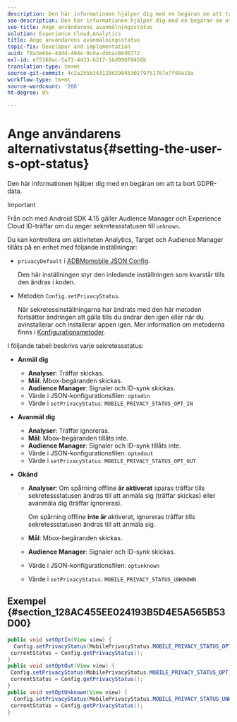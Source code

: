 ```yaml
---
description: Den här informationen hjälper dig med en begäran om att ta bort GDPR-data.
seo-description: Den här informationen hjälper dig med en begäran om att ta bort GDPR-data.
seo-title: Ange användarens avanmälningsstatus
solution: Experience Cloud,Analytics
title: Ange användarens avanmälningsstatus
topic-fix: Developer and implementation
uuid: f8a3e6be-44dd-494e-9cda-dbbac86d6772
exl-id: ef5160ac-5a73-4433-b217-1bd990f8456b
translation-type: tm+mt
source-git-commit: 4c2a255b343128d2904530279751767e7f99a10a
workflow-type: tm+mt
source-wordcount: '266'
ht-degree: 0%

---
```


# Ange användarens alternativstatus{#setting-the-user-s-opt-status}

Den här informationen hjälper dig med en begäran om att ta bort GDPR-data.

>[!IMPORTANT]
>
>Från och med Android SDK 4.15 gäller Audience Manager och Experience Cloud ID-träffar om du anger sekretessstatusen till `unknown`.

Du kan kontrollera om aktiviteten Analytics, Target och Audience Manager tillåts på en enhet med följande inställningar:

* `privacyDefault` i  [ADBMomobile JSON Config](/help/android/configuration/json-config/json-config.md).

   Den här inställningen styr den inledande inställningen som kvarstår tills den ändras i koden.

* Metoden `Config.setPrivacyStatus`.

   När sekretessinställningarna har ändrats med den här metoden fortsätter ändringen att gälla tills du ändrar den igen eller när du avinstallerar och installerar appen igen. Mer information om metoderna finns i [Konfigurationsmetoder](/help/android/configuration/methods.md).

I följande tabell beskrivs varje sekretessstatus:

* **Anmäl dig**

   * **Analyser**: Träffar skickas.
   * **Mål**: Mbox-begäranden skickas.
   * **Audience Manager**: Signaler och ID-synk skickas.
   * Värde i JSON-konfigurationsfilen: `optedin`
   * Värde i `setPrivacyStatus`: `MOBILE_PRIVACY_STATUS_OPT_IN`

* **Avanmäl dig**

   * **Analyser**: Träffar ignoreras.
   * **Mål**: Mbox-begäranden tillåts inte.
   * **Audience Manager**: Signaler och ID-synk tillåts inte.
   * Värde i JSON-konfigurationsfilen: `optedout`
   * Värde i `setPrivacyStatus`: `MOBILE_PRIVACY_STATUS_OPT_OUT`

* **Okänd**

   * **Analyser**: Om spårning offline  **är aktiverat** sparas träffar tills sekretessstatusen ändras till att anmäla sig (träffar skickas) eller avanmäla dig (träffar ignoreras).

      Om spårning offline <b>inte är </b> aktiverat, ignoreras träffar tills sekretessstatusen ändras till att anmäla sig.
   * **Mål**: Mbox-begäranden skickas.
   * **Audience Manager**: Signaler och ID-synk skickas.
   * Värde i JSON-konfigurationsfilen: `optunknown`
   * Värde i `setPrivacyStatus`: `MOBILE_PRIVACY_STATUS_UNKNOWN`

## Exempel {#section_128AC455EE024193B5D4E5A565B53D00}

```java
public void setOptIn(View view) { 
  Config.setPrivacyStatus(MobilePrivacyStatus.MOBILE_PRIVACY_STATUS_OPT_IN); 
 currentStatus = Config.getPrivacyStatus(); 
} 
public void setOptOut(View view) { 
 Config.setPrivacyStatus(MobilePrivacyStatus.MOBILE_PRIVACY_STATUS_OPT_OUT); 
 currentStatus = Config.getPrivacyStatus(); 
} 
public void setOptUnknown(View view) { 
  Config.setPrivacyStatus(MobilePrivacyStatus.MOBILE_PRIVACY_STATUS_UNKNOWN); 
 currentStatus = Config.getPrivacyStatus(); 
}
```
